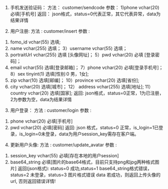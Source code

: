 ﻿1. 手机发送验证码：
方法： customer/sendcode
参数： 
1)phone vchar(20) 必填[手机号]
返回：
json格式，status=0代表正常，其它代表异常，data为结果详情

2. 用户注册:
方法 : customer/insert
参数 : 
1) fomo_id vchar(55) 选填;
2) name	vchar(255) 选填；
3）username	vchar(55)	选填；
4) portraitUrl vchar(255) 选填 [头像网址]；
5）pwd vchar(20) 必填 [登录密码]；
6) email vchar(55)	选填[登录邮箱]；
7）phone vchar(20)	必填[登录手机号]；
8）sex	 tinyint(1) 选填[性别:0 男，1女];
9) zip vchar(10) 选填[邮编]；
10）province vchar(20) 选填[省份];
11) city vchar(20) 选填[城市]；
12） address vchar(255) 选填[地址];
11） country vchar(20) 选填[国家];
返回: 
json格式，status=0正常，1为已注册，2为参数为空，data为结果详情

3. 用户登录：
方法 : customer/login
参数 :
1) phone vchar(20) 必填[手机号]
2) pwd vchar(20) 必填[密码]
返回:
json 格式，status=0 正常，is_login=1已登录，is_login=0未登录，data为用户session_key需存在客户端。

4. 更新用户头像:
方法 : customer/update_avatar
参数 : 
1) session_key vchar(55) 必填[存在本地的用户session]
2) base64_string 必填[图片的base64格式，目前只支持png和jpg两种格式图片]
返回(json格式):
status=0 成功,status=1 base64_string格式错误，status=2 未登录，status=3 图片格式错误
data 若成功，则返回上传头像的url, 否则返回错误详情!

